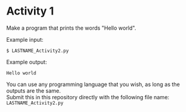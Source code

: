 # Activity 1
Make a program that prints the words "Hello world".

Example input:
    <pre><code>$ LASTNAME_Activity2.py
    </code></pre>
    
Example output:
    <pre><code>Hello world
    </code></pre>

You can use any programming language that you wish, as long as the outputs are the same. <br>
Submit this in this repository directly with the following file name: `LASTNAME_Activity2.py` 
